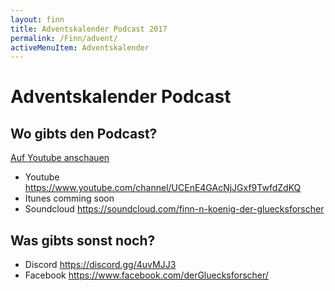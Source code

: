 ```yaml
---
layout: finn
title: Adventskalender Podcast 2017
permalink: /Finn/advent/
activeMenuItem: Adventskalender
---
```


# Adventskalender Podcast

## Wo gibts den Podcast?
<a class="btn btn-outline" role="button" href="https://www.youtube.com/channel/UCEnE4GAcNjJGxf9TwfdZdKQ">
  <i class="fa fa-youtube-play fa-2x pull-left" style="color=#FF0000"></i> Auf Youtube anschauen</a>
  
<script src="https://apis.google.com/js/platform.js"></script>

<div class="g-ytsubscribe" data-channelid="UCEnE4GAcNjJGxf9TwfdZdKQ" data-layout="full" data-count="hidden"></div>

<div class="g-ytsubscribe" data-channelid="UCEnE4GAcNjJGxf9TwfdZdKQ" data-layout="default" data-count="hidden"></div>

- Youtube  https://www.youtube.com/channel/UCEnE4GAcNjJGxf9TwfdZdKQ
- Itunes comming soon
- Soundcloud https://soundcloud.com/finn-n-koenig-der-gluecksforscher

## Was gibts sonst noch?
- Discord https://discord.gg/4uvMJJ3
- Facebook https://www.facebook.com/derGluecksforscher/
